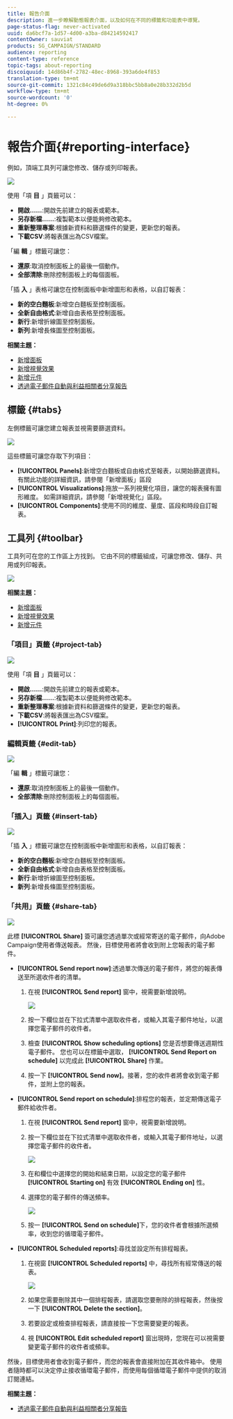 ```yaml
---
title: 報告介面
description: 進一步瞭解動態報表介面，以及如何在不同的標籤和功能表中導覽。
page-status-flag: never-activated
uuid: da6bcf7a-1d57-4d00-a3ba-d84214592417
contentOwner: sauviat
products: SG_CAMPAIGN/STANDARD
audience: reporting
content-type: reference
topic-tags: about-reporting
discoiquuid: 14d86b4f-2782-48ec-8968-393a6de4f853
translation-type: tm+mt
source-git-commit: 1321c84c49de6d9a318bbc5bb8a0e28b332d2b5d
workflow-type: tm+mt
source-wordcount: '0'
ht-degree: 0%

---
```



# 報告介面{#reporting-interface}

例如，頂端工具列可讓您修改、儲存或列印報表。

![](assets/dynamic_report_toolbar.png)

使用「項 **目** 」頁籤可以：

* **開啟……**:開啟先前建立的報表或範本。
* **另存新檔……**:複製範本以便能夠修改範本。
* **重新整理專案**:根據新資料和篩選條件的變更，更新您的報表。
* **下載CSV**:將報表匯出為CSV檔案。

「編 **輯** 」標籤可讓您：

* **還原**:取消控制面板上的最後一個動作。
* **全部清除**:刪除控制面板上的每個面板。

「插 **入** 」表格可讓您在控制面板中新增圖形和表格，以自訂報表：

* **新的空白麵板**:新增空白麵板至控制面板。
* **全新自由格式**:新增自由表格至控制面板。
* **新行**:新增折線圖至控制面板。
* **新列**:新增長條圖至控制面板。

**相關主題：**

* [新增面板](../../reporting/using/adding-panels.md)
* [新增視覺效果](../../reporting/using/adding-visualizations.md)
* [新增元件](../../reporting/using/adding-components.md)
* [透過電子郵件自動與利益相關者分享報告](https://helpx.adobe.com/campaign/kb/simplify-campaign-management.html#Reportandshareinsightswithallstakeholders)

## 標籤 {#tabs}

左側標籤可讓您建立報表並視需要篩選資料。

![](assets/dynamic_report_interface.png)

這些標籤可讓您存取下列項目：

* **[!UICONTROL Panels]**:新增空白麵板或自由格式至報表，以開始篩選資料。 有關此功能的詳細資訊，請參閱「新增面板」區段
* **[!UICONTROL Visualizations]**:拖放一系列視覺化項目，讓您的報表擁有圖形維度。 如需詳細資訊，請參閱「新增視覺化」區段。
* **[!UICONTROL Components]**:使用不同的維度、量度、區段和時段自訂報表。

## 工具列 {#toolbar}

工具列可在您的工作區上方找到。 它由不同的標籤組成，可讓您修改、儲存、共用或列印報表。

![](assets/dynamic_report_toolbar.png)

**相關主題：**

* [新增面板](../../reporting/using/adding-panels.md)
* [新增視覺效果](../../reporting/using/adding-visualizations.md)
* [新增元件](../../reporting/using/adding-components.md)

### 「項目」頁籤 {#project-tab}

![](assets/tab_project.png)

使用「項 **目** 」頁籤可以：

* **開啟……**:開啟先前建立的報表或範本。
* **另存新檔……**:複製範本以便能夠修改範本。
* **重新整理專案**:根據新資料和篩選條件的變更，更新您的報表。
* **下載CSV**:將報表匯出為CSV檔案。
* **[!UICONTROL Print]**:列印您的報表。

### 編輯頁籤 {#edit-tab}

![](assets/tab_edit.png)

「編 **輯** 」標籤可讓您：

* **還原**:取消控制面板上的最後一個動作。
* **全部清除**:刪除控制面板上的每個面板。

### 「插入」頁籤 {#insert-tab}

![](assets/tab_insert.png)

「插 **入** 」標籤可讓您在控制面板中新增圖形和表格，以自訂報表：

* **新的空白麵板**:新增空白麵板至控制面板。
* **全新自由格式**:新增自由表格至控制面板。
* **新行**:新增折線圖至控制面板。
* **新列**:新增長條圖至控制面板。

### 「共用」頁籤 {#share-tab}

![](assets/tab_share_1.png)

此標 **[!UICONTROL Share]** 簽可讓您透過單次或經常寄送的電子郵件，向Adobe Campaign使用者傳送報表。 然後，目標使用者將會收到附上您報表的電子郵件。

* **[!UICONTROL Send report now]**:透過單次傳送的電子郵件，將您的報表傳送至所選收件者的清單。

   1. 在視 **[!UICONTROL Send report]** 窗中，視需要新增說明。

      ![](assets/tab_share_4.png)

   1. 按一下欄位並在下拉式清單中選取收件者，或輸入其電子郵件地址，以選擇您電子郵件的收件者。
   1. 檢查 **[!UICONTROL Show scheduling options]** 您是否想要傳送週期性電子郵件。 您也可以在標籤中選取， **[!UICONTROL Send Report on schedule]** 以完成此 **[!UICONTROL Share]** 作業。
   1. 按一下 **[!UICONTROL Send now]**。接著，您的收件者將會收到電子郵件，並附上您的報表。

* **[!UICONTROL Send report on schedule]**:排程您的報表，並定期傳送電子郵件給收件者。

   1. 在視 **[!UICONTROL Send report]** 窗中，視需要新增說明。
   1. 按一下欄位並在下拉式清單中選取收件者，或輸入其電子郵件地址，以選擇您電子郵件的收件者。

      ![](assets/tab_share_5.png)

   1. 在和欄位中選擇您的開始和結束日期，以設定您的電子郵件 **[!UICONTROL Starting on]** 有效 **[!UICONTROL Ending on]** 性。
   1. 選擇您的電子郵件的傳送頻率。

      ![](assets/tab_share_2.png)

   1. 按一 **[!UICONTROL Send on schedule]**&#x200B;下，您的收件者會根據所選頻率，收到您的循環電子郵件。

* **[!UICONTROL Scheduled reports]**:尋找並設定所有排程報表。

   1. 在視窗 **[!UICONTROL Scheduled reports]** 中，尋找所有經常傳送的報表。

      ![](assets/tab_share_3.png)

   1. 如果您需要刪除其中一個排程報表，請選取您要刪除的排程報表，然後按一下 **[!UICONTROL Delete the section]**。
   1. 若要設定或檢查排程報表，請直接按一下您需要變更的報表。
   1. 視 **[!UICONTROL Edit scheduled report]** 窗出現時，您現在可以視需要變更電子郵件的收件者或頻率。

然後，目標使用者會收到電子郵件，而您的報表會直接附加在其收件箱中。 使用者隨時都可以決定停止接收循環電子郵件，而使用每個循環電子郵件中提供的取消訂閱連結。

**相關主題：**

* [透過電子郵件自動與利益相關者分享報告](https://helpx.adobe.com/campaign/kb/simplify-campaign-management.html#Reportandshareinsightswithallstakeholders)
